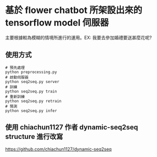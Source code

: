 # 基於 flower chatbot 所架設出來的 tensorflow model 伺服器
主要根據較為模糊的情境所進行的運用。EX: 我要去參加婚禮要送甚麼花呢?

## 使用方式
```
# 預先處理
python preprocessing.py
# 啟動伺服器
python seq2seq.py server
# 訓練
python seq2seq.py train
# 重新訓練
python seq2seq.py retrain
# 預測
python seq2seq.py infer
```
	
## 使用 chiachun1127 作者 dynamic-seq2seq structure 進行改寫
https://github.com/chiachun1127/dynamic-seq2seq
